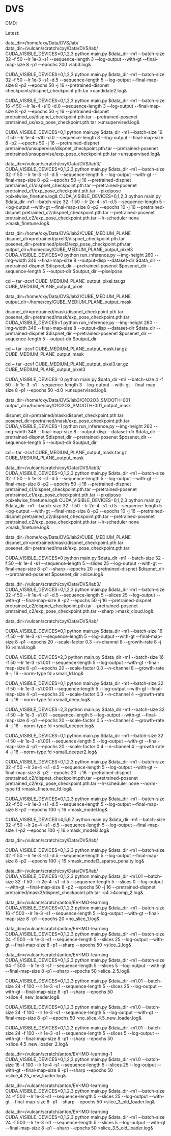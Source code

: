 # DVS

CMD:

Latest:

data_dir=/home/cxy/Data/DVS/lab/
data_dir=/vulcan/scratch/cxy/Data/DVS/lab/
CUDA_VISIBLE_DEVICES=0,1,2,3  python main.py $data_dir -m1 --batch-size 32 -f 50 --lr 1e-3  -s1  --sequence-length 3  --log-output --with-gt --final-map-size 8 -p1 --epochs 200 >lab3.log&

CUDA_VISIBLE_DEVICES=0,1,2,3 python main.py $data_dir -m1 --batch-size 32 -f 50 --lr 1e-3  -s1 -d.5 --sequence-length 5  --log-output --final-map-size 8 -p2 --epochs 50 -j 16 --pretrained-dispnet checkpoints/dispnet_checkpoint.pth.tar  >candidate2.log&

CUDA_VISIBLE_DEVICES=0,1,2,3 python main.py $data_dir -m1 --batch-size 16 -f 50 --lr 1e-4  -s10 -d.0 --sequence-length 3  --log-output --final-map-size 8 -p2 --epochs 50 -j 16 --pretrained-dispnet pretrained_us/dispnet_checkpoint.pth.tar --pretrained-posenet pretrained_us/exp_pose_checkpoint.pth.tar  >unsupervised.log&

CUDA_VISIBLE_DEVICES=0,1 python main.py $data_dir -m1 --batch-size 16 -f 50 --lr 1e-4  -s10 -d.0 --sequence-length 3  --log-output --final-map-size 8 -p2 --epochs 50 -j 16 --pretrained-dispnet pretrained/unsupervise/dispnet_checkpoint.pth.tar --pretrained-posenet pretrained/unsupervise/exp_pose_checkpoint.pth.tar  >unsupervised.log&

data_dir=/vulcan/scratch/cxy/Data/DVS/lab3/
CUDA_VISIBLE_DEVICES=0,1,2,3 python main.py $data_dir -m1 --batch-size 32 -f 50 --lr 1e-3  -s1 -d.5  --sequence-length 5  --log-output --with-gt --final-map-size 8 -p2 --epochs 50 -j 16 --pretrained-dispnet pretrained_c1/dispnet_checkpoint.pth.tar --pretrained-posenet pretrained_c1/exp_pose_checkpoint.pth.tar --pixelpose >pixelwise_finetune.log&
CUDA_VISIBLE_DEVICES=0,1,2,3 python main.py $data_dir -m1 --batch-size 32 -f 50 --lr 2e-4  -s1 -d.5  --sequence-length 5  --log-output --with-gt --final-map-size 8 -p2 --epochs 10 -j 16 --pretrained-dispnet pretrained_c2/dispnet_checkpoint.pth.tar --pretrained-posenet pretrained_c2/exp_pose_checkpoint.pth.tar --lr-scheduler none >mask_finetune.log&



data_dir=/home/cxy/Data/DVS/lab2/CUBE_MEDIUM_PLANE
dispnet_dir=pretrained/pixel3/dispnet_checkpoint.pth.tar
posenet_dir=pretrained/pixel3/exp_pose_checkpoint.pth.tar
output_dir=/home/cxy/CUBE_MEDIUM_PLANE_output_pixel3
CUDA_VISIBLE_DEVICES=0 python run_inference.py --img-height 260 --img-width 346 --final-map-size 8 --output-disp --dataset-dir $data_dir --pretrained-dispnet $dispnet_dir --pretrained-posenet $posenet_dir --sequence-length 5 --output-dir $output_dir --pixelpose

cd ~
tar -zcvf CUBE_MEDIUM_PLANE_output_pixel.tar.gz CUBE_MEDIUM_PLANE_output_pixel

data_dir=/home/cxy/Data/DVS/lab2/CUBE_MEDIUM_PLANE
output_dir=/home/cxy/CUBE_MEDIUM_PLANE_output_mask

dispnet_dir=pretrained/mask/dispnet_checkpoint.pth.tar
posenet_dir=pretrained/mask/exp_pose_checkpoint.pth.tar
CUDA_VISIBLE_DEVICES=1 python run_inference.py --img-height 260 --img-width 346 --final-map-size 8 --output-disp --dataset-dir $data_dir --pretrained-dispnet $dispnet_dir --pretrained-posenet $posenet_dir --sequence-length 5 --output-dir $output_dir

cd ~
tar -zcvf CUBE_MEDIUM_PLANE_output_mask.tar.gz CUBE_MEDIUM_PLANE_output_mask




cd ~
tar -zcvf CUBE_MEDIUM_PLANE_output_pixel3.tar.gz CUBE_MEDIUM_PLANE_output_pixel3


CUDA_VISIBLE_DEVICES=0  python main.py $data_dir -m1 --batch-size 4 -f 50 --lr 1e-3  -s1  --sequence-length 3  --log-output --with-gt --final-map-size 8 -p1 --epochs 50 -d.0 >unsupervised.log&






data_dir=/home/cxy/Data/DVS/lab3/O1O2O3_SMOOTH-001
output_dir=/home/cxy/O1O2O3_SMOOTH-001_output_mask

dispnet_dir=pretrained/mask/dispnet_checkpoint.pth.tar
posenet_dir=pretrained/mask/exp_pose_checkpoint.pth.tar
CUDA_VISIBLE_DEVICES=1 python run_inference.py --img-height 260 --img-width 346 --final-map-size 8 --output-disp --dataset-dir $data_dir --pretrained-dispnet $dispnet_dir --pretrained-posenet $posenet_dir --sequence-length 5 --output-dir $output_dir

cd ~
tar -zcvf CUBE_MEDIUM_PLANE_output_mask.tar.gz CUBE_MEDIUM_PLANE_output_mask




data_dir=/vulcan/scratch/cxy/Data/DVS/lab3/
CUDA_VISIBLE_DEVICES=0,1,2,3 python main.py $data_dir -m1 --batch-size 32 -f 50 --lr 1e-3  -s1 -d.5  --sequence-length 5  --log-output --with-gt --final-map-size 8 -p2 --epochs 50 -j 16 --pretrained-dispnet pretrained_c1/dispnet_checkpoint.pth.tar --pretrained-posenet pretrained_c1/exp_pose_checkpoint.pth.tar --pixelpose >pixelwise_finetune.log&
CUDA_VISIBLE_DEVICES=0,1,2,3 python main.py $data_dir -m1 --batch-size 32 -f 50 --lr 2e-4  -s1 -d.5  --sequence-length 5  --log-output --with-gt --final-map-size 8 -p2 --epochs 10 -j 16 --pretrained-dispnet pretrained_c2/dispnet_checkpoint.pth.tar --pretrained-posenet pretrained_c2/exp_pose_checkpoint.pth.tar --lr-scheduler none >mask_finetune.log&



data_dir=/home/cxy/Data/DVS/lab2/CUBE_MEDIUM_PLANE
dispnet_dir=pretrained/mask/dispnet_checkpoint.pth.tar
posenet_dir=pretrained/mask/exp_pose_checkpoint.pth.tar

CUDA_VISIBLE_DEVICES=0 python main.py $data_dir -m1 --batch-size 32 -f 50 --lr 1e-4  -s1  --sequence-length 5 --slices 25 --log-output --with-gt --final-map-size 8 -p1 --sharp --epochs 20 --pretrained-dispnet $dispnet_dir --pretrained-posenet $posenet_dir >slice.log&



data_dir=/vulcan/scratch/cxy/Data/DVS/lab3/
CUDA_VISIBLE_DEVICES=0,1,2,3 python main.py $data_dir -m1 --batch-size 32 -f 50 --lr 1e-4 -s1 -d.5  --sequence-length 5 --slices 25  --log-output --with-gt --final-map-size 8 -p2 --epochs 50 -j 16 --pretrained-dispnet pretrained_c2/dispnet_checkpoint.pth.tar --pretrained-posenet pretrained_c2/exp_pose_checkpoint.pth.tar --sharp >mask_cloud.log&


data_dir=/vulcan/scratch/cxy/Data/DVS/lab/

CUDA_VISIBLE_DEVICES=0,1  python main.py $data_dir -m1 --batch-size 16 -f 50 --lr 1e-3  -s1  --sequence-length 5  --log-output --with-gt --final-map-size 8 -p1 --epochs 20 --scale-factor 0.3 --n-channel 8 --growth-rate 8 -j 16 >small.log&


CUDA_VISIBLE_DEVICES=2,3  python main.py $data_dir -m1 --batch-size 16 -f 50 --lr 1e-3  -s1.001  --sequence-length 5  --log-output --with-gt --final-map-size 8 -p1 --epochs 20 --scale-factor 0.3 --n-channel 8 --growth-rate 8 -j 16 --norm-type fd >small_fd.log&

CUDA_VISIBLE_DEVICES=0,1  python main.py $data_dir -m1 --batch-size 32 -f 50 --lr 1e-3  -s1.0001  --sequence-length 5  --log-output --with-gt --final-map-size 4 -p1 --epochs 20 --scale-factor 0.3 --n-channel 4 --growth-rate 4 -j 16 --norm-type fd >small_deep.log&

CUDA_VISIBLE_DEVICES=2,3  python main.py $data_dir -m1 --batch-size 32 -f 50 --lr 1e-3  -s1.01  --sequence-length 5  --log-output --with-gt --final-map-size 4 -p1 --epochs 20 --scale-factor 0.5 --n-channel 4 --growth-rate 4 -j 16 --norm-type fd >small_deeper.log&

CUDA_VISIBLE_DEVICES=0,1  python main.py $data_dir -m1 --batch-size 32 -f 50 --lr 1e-3  -s1.001  --sequence-length 5  --log-output --with-gt --final-map-size 4 -p1 --epochs 20 --scale-factor 0.4 --n-channel 4 --growth-rate 4 -j 16 --norm-type fd >small_deeper2.log&



CUDA_VISIBLE_DEVICES=0,1,2,3 python main.py $data_dir -m1 --batch-size 32 -f 50 --lr 2e-4  -s1 -d.5  --sequence-length 5  --log-output --with-gt --final-map-size 8 -p2 --epochs 20 -j 16 --pretrained-dispnet pretrained_c2/dispnet_checkpoint.pth.tar --pretrained-posenet pretrained_c2/exp_pose_checkpoint.pth.tar --lr-scheduler none --norm-type fd >mask_finetune_fd.log&






CUDA_VISIBLE_DEVICES=0,1,2,3 python main.py $data_dir -m1 --batch-size 32 -f 50 --lr 1e-3  -s1 -d.5 --sequence-length 5  --log-output --final-map-size 8 -p2 --epochs 100 -j 16 >mask_model.log&

CUDA_VISIBLE_DEVICES=4,5,6,7 python main.py $data_dir -m1 --batch-size 32 -f 50 --lr 2e-4  -s1 -d.5 --sequence-length 5  --log-output --final-map-size 1 -p2 --epochs 100 -j 16 >mask_model2.log&


data_dir=/vulcan/scratch/cxy/Data/DVS/lab/

CUDA_VISIBLE_DEVICES=0,1,2,3 python main.py $data_dir -m1 --batch-size 32 -f 50 --lr 1e-3  -s1 -d.5 --sequence-length 5  --log-output --final-map-size 8 -p2 --epochs 100 -j 16 >mask_model3_sparse_penalty.log&



data_dir=/vulcan/scratch/cxy/Data/DVS/lab/
CUDA_VISIBLE_DEVICES=0,1,2,3 python main.py $data_dir -m1.01 --batch-size 32 -f 50 --lr 2e-4 -s1 -d.5  --sequence-length 5 --slices 0  --log-output --with-gt --final-map-size 8 -p2 --epochs 50 -j 16 --pretrained-dispnet pretrained/mask3/dispnet_checkpoint.pth.tar -c4 >4comp_2.log&




data_dir=/vulcan/scratch/anton/EV-IMO-learning
CUDA_VISIBLE_DEVICES=0,1,2,3 python main.py $data_dir -m1 --batch-size 16 -f 500 --lr 1e-3  -s1  --sequence-length 5 --log-output --with-gt --final-map-size 8 -p1 --epochs 20  >no_slice_1.log&

data_dir=/vulcan/scratch/anton/EV-IMO-learning
CUDA_VISIBLE_DEVICES=0,1,2,3 python main.py $data_dir -m1 --batch-size 24 -f 500 --lr 1e-3  -s1  --sequence-length 5 --slices 25 --log-output --with-gt --final-map-size 8 -p1 --sharp --epochs 50  >slice_2.log&


data_dir=/vulcan/scratch/anton/EV-IMO-learning
CUDA_VISIBLE_DEVICES=0,1,2,3 python main.py $data_dir -m1 --batch-size 64 -f 500 --lr 1e-3  -s1  --sequence-length 5 --slices 5 --log-output --with-gt --final-map-size 8 -p1 --sharp --epochs 50  >slice_2.5.log&


CUDA_VISIBLE_DEVICES=0,1,2,3 python main.py $data_dir -m1.01 --batch-size 24 -f 100 --lr 1e-3  -s1  --sequence-length 5 --slices 25 --log-output --with-gt --final-map-size 8 -p1 --sharp --epochs 50  >slice_4_new_loader.log&

CUDA_VISIBLE_DEVICES=0,1,2,3 python main.py $data_dir -m1.0 --batch-size 24 -f 100 --lr 1e-3  -s1  --sequence-length 5  --log-output --with-gt --final-map-size 8 -p1 --epochs 50  >no_slice_4.5_new_loader.log&


CUDA_VISIBLE_DEVICES=0,1,2,3 python main.py $data_dir -m1.01 --batch-size 24 -f 100 --lr 1e-3  -s1  --sequence-length 5 --slices 5 --log-output --with-gt --final-map-size 8 -p1 --sharp --epochs 50  >slice_4.5_new_loader_2.log&



data_dir=/vulcan/scratch/anton/EV-IMO-learning-1
CUDA_VISIBLE_DEVICES=0,1,2,3 python main.py $data_dir -m1.0 --batch-size 16 -f 100 --lr 1e-4  -s1  --sequence-length 5 --slices 25 --log-output --with-gt --final-map-size 8 -p1 --sharp --epochs 50  >slice_4.25_new_loader.log&

data_dir=/vulcan/scratch/anton/EV-IMO-learning
CUDA_VISIBLE_DEVICES=0,1,2,3 python main.py $data_dir -m1 --batch-size 24 -f 500 --lr 1e-3  -s1  --sequence-length 5 --slices 25 --log-output --with-gt --final-map-size 8 -p1 --sharp --epochs 50  >slice_3_old_loader.log&

data_dir=/vulcan/scratch/anton/EV-IMO-learning
CUDA_VISIBLE_DEVICES=0,1,2,3 python main.py $data_dir -m1 --batch-size 24 -f 500 --lr 1e-3  -s1  --sequence-length 5 --slices 5 --log-output --with-gt --final-map-size 8 -p1 --sharp --epochs 50  >slice_3.5_old_loader.log&

